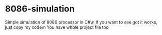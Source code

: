 # 8086-simulation
Simple simulation of 8086 processor in C#\n
If you want to see got it works, just copy my code\n
You have whole project file too
